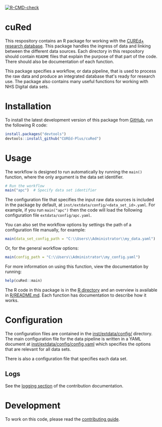 
<!-- README.md is generated from README.Rmd. Please edit that file -->
<!-- badges: start -->

[![R-CMD-check](https://github.com/CUREd-Plus/cuRed/actions/workflows/R-CMD-check.yaml/badge.svg)](https://github.com/CUREd-Plus/cuRed/actions/workflows/R-CMD-check.yaml)

<!-- badges: end -->

# cuRed

This respository contains an R package for working with the [CUREd+ research database](https://www.sheffield.ac.uk/cure/database). This package handles the ingress of data and linking between the different data sources. Each directory in this respository should contain `README` files that explain the purpose of that part of the code. There should also be documentation of each function.

This package specifies a workflow, or data pipeline, that is used to process the raw data and produce an integrated database that's ready for research use. The package also contains many useful functions for working with NHS Digital data sets.

# Installation

To install the latest development version of this package from [GitHub](https://github.com/), run the following R code:

``` R
install.packages("devtools")
devtools::install_github("CUREd-Plus/cuRed")
```

# Usage

The workflow is designed to run automatically by running the `main()` function, where the only argument is the data set identifier.

```R
# Run the workflow
main("apc")  # Specify data set identifier
```

The configuration file that specifies the input raw data sources is included in the package by default, at `inst/extdata/config/<data_set_id>.yaml`. For example, if you run `main("apc")` then the code will load the following configuration file `extdata/config/apc.yaml`.

You can also set the workflow options by settings the path of a configuration file manually, for example:

```R
main(data_set_config_path = "C:\\Users\\Administrator\\my_data.yaml")
```

Or, for the general workflow options:

```R
main(config_path = "C:\\Users\\Administrator\\my_config.yaml")
```

For more information on using this function, view the documentation by running:

```R
help(cuRed::main)
```

The R code in this package is in the [R directory](./R/) and an overview is available in [R/README.md](R/README.md). Each function has documentation to describe how it works.

# Configuration

The configuration files are contained in the [inst/extdata/config/](./inst/extdata/config/) directory. The main configuration file for the data pipeline is written in a YAML document at [inst/extdata/config/config.yaml](inst/extdata/config/config.yaml) which specifies the options that are relevant for all data sets.

There is also a configuration file that specifies each data set.

## Logs

See the [logging section](CONTRIBUTING.md#Logging) of the contribution documentation.

# Development

To work on this code, please read the [contributing guide](CONTRIBUTING.md).
